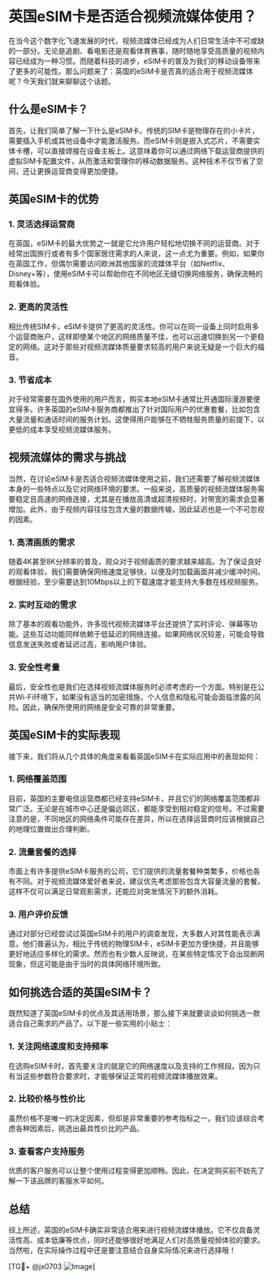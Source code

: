 # 英国eSIM卡是否适合视频流媒体使用？

在当今这个数字化飞速发展的时代，视频流媒体已经成为人们日常生活中不可或缺的一部分。无论是追剧、看电影还是观看体育赛事，随时随地享受高质量的视频内容已经成为一种习惯。而随着科技的进步，eSIM卡的普及为我们的移动设备带来了更多的可能性。那么问题来了：英国的eSIM卡是否真的适合用于视频流媒体呢？今天我们就来聊聊这个话题。

## 什么是eSIM卡？

首先，让我们简单了解一下什么是eSIM卡。传统的SIM卡是物理存在的小卡片，需要插入手机或其他设备中才能激活服务。而eSIM卡则是嵌入式芯片，不需要实体卡槽，可以直接焊接在设备主板上。这意味着你可以通过网络下载运营商提供的虚拟SIM卡配置文件，从而激活和管理你的移动数据服务。这种技术不仅节省了空间，还让更换运营商变得更加便捷。

## 英国eSIM卡的优势

### 1. 灵活选择运营商

在英国，eSIM卡的最大优势之一就是它允许用户轻松地切换不同的运营商。对于经常出国旅行或者有多个国家居住需求的人来说，这一点尤为重要。例如，如果你在英国工作，但偶尔需要访问欧洲其他国家的流媒体平台（如Netflix、Disney+等），使用eSIM卡可以帮助你在不同地区无缝切换网络服务，确保流畅的观看体验。

### 2. 更高的灵活性

相比传统SIM卡，eSIM卡提供了更高的灵活性。你可以在同一设备上同时启用多个运营商账户，这样即使某个地区的网络质量不佳，也可以迅速切换到另一个更稳定的网络。这对于那些对视频流媒体质量要求较高的用户来说无疑是一个巨大的福音。

### 3. 节省成本

对于经常需要在国外使用的用户而言，购买本地eSIM卡通常比开通国际漫游要便宜得多。许多英国的eSIM卡服务商都推出了针对国际用户的优惠套餐，比如包含大量流量和通话时间的服务计划。这使得用户能够在不牺牲服务质量的前提下，以更低的成本享受视频流媒体服务。

## 视频流媒体的需求与挑战

当然，在讨论eSIM卡是否适合视频流媒体使用之前，我们还需要了解视频流媒体本身的一些特点以及它对网络环境的要求。一般来说，高质量的视频流媒体服务需要稳定且高速的网络连接，尤其是在播放高清或超清视频时，对带宽的需求会显著增加。此外，由于视频内容往往包含大量的数据传输，因此延迟也是一个不可忽视的因素。

### 1. 高清画质的需求

随着4K甚至8K分辨率的普及，观众对于视频画质的要求越来越高。为了保证良好的观看体验，我们需要确保网络速度足够快，以便及时加载画面并减少缓冲时间。根据经验，至少需要达到10Mbps以上的下载速度才能支持大多数在线视频服务。

### 2. 实时互动的需求

除了基本的观看功能外，许多现代视频流媒体平台还提供了实时评论、弹幕等功能。这些互动功能同样依赖于低延迟的网络连接。如果网络状况较差，可能会导致信息发送失败或者延迟过高，影响用户体验。

### 3. 安全性考量

最后，安全性也是我们在选择视频流媒体服务时必须考虑的一个方面。特别是在公共Wi-Fi环境下，如果没有适当的加密措施，个人信息和隐私可能会面临泄露的风险。因此，确保所使用的网络是安全可靠的非常重要。

## 英国eSIM卡的实际表现

接下来，我们将从几个具体的角度来看看英国eSIM卡在实际应用中的表现如何：

### 1. 网络覆盖范围

目前，英国的主要电信运营商都已经支持eSIM卡，并且它们的网络覆盖范围都非常广泛。无论是在城市中心还是偏远郊区，都能享受到相对稳定的信号。不过需要注意的是，不同地区的网络条件可能存在差异，所以在选择运营商时应该根据自己的地理位置做出合理判断。

### 2. 流量套餐的选择

市面上有许多提供eSIM卡服务的公司，它们提供的流量套餐种类繁多，价格也各有不同。对于视频流媒体爱好者来说，建议优先考虑那些包含大容量流量的套餐。这样不仅可以满足日常观影需求，还能应对突发情况下的额外消耗。

### 3. 用户评价反馈

通过对部分已经尝试过英国eSIM卡的用户的调查发现，大多数人对其性能表示满意。他们普遍认为，相比于传统的物理SIM卡，eSIM卡更加方便快捷，并且能够更好地适应多样化的需求。然而也有少数人反映说，在某些特定情况下会出现断网现象，但这可能是由于当时的具体网络环境所致。

## 如何挑选合适的英国eSIM卡？

既然知道了英国eSIM卡的优点及其适用场景，那么接下来就要谈谈如何挑选一款适合自己需求的产品了。以下是一些实用的小贴士：

### 1. 关注网络速度和支持频率

在选购eSIM卡时，首先要关注的就是它的网络速度以及支持的工作频段。因为只有当这些参数符合要求时，才能够保证正常的视频流媒体播放效果。

### 2. 比较价格与性价比

虽然价格不是唯一的决定因素，但却是非常重要的参考指标之一。我们应该综合考虑各种因素后，挑选出最具性价比的产品。

### 3. 查看客户支持服务

优质的客户服务可以让整个使用过程变得更加顺畅。因此，在决定购买前不妨先了解一下该品牌的客服水平如何。

## 总结

综上所述，英国的eSIM卡确实非常适合用来进行视频流媒体播放。它不仅具备灵活性高、成本低廉等优点，同时还能够很好地满足人们对高质量视频体验的要求。当然啦，在实际操作过程中还是要注意结合自身实际情况来进行选择哦！

[TG💪+ @jx0703 ![Image](https://github.com/user-attachments/assets/dbca1d08-cadb-493c-b0ec-ad6f7a83f270)]